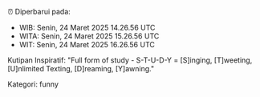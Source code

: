 ⏰ Diperbarui pada:
- WIB: Senin, 24 Maret 2025 14.26.56 UTC
- WITA: Senin, 24 Maret 2025 15.26.56 UTC
- WIT: Senin, 24 Maret 2025 16.26.56 UTC

Kutipan Inspiratif:
"Full form of study - S-T-U-D-Y = [S]inging, [T]weeting, [U]nlimited Texting, [D]reaming, [Y]awning."


Kategori: funny

